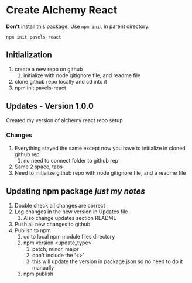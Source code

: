 # Create Alchemy React

**Don't** install this package. Use `npm init` in parent directory.

`npm init pavels-react`

## Initialization

1. create a new repo on github
   1. initialize with node gitignore file, and readme file
2. clone github repo locally and cd into it
3. npm init pavels-react

## Updates - Version 1.0.0

Created my version of alchemy react repo setup

### Changes

1. Everything stayed the same except now you have to initialize in cloned github rep
   1. no need to connect folder to github rep
2. Same 2 space, tabs
3. Need to initialize github repo with node gitignore file, and a readme file

## Updating npm package *just my notes*

1. Double check all changes are correct
2. Log changes in the new version in Updates file
   1. Also change updates section README
3. Push all new changes to github
4. Publish to npm
   1. cd to local npm module files directory
   2. npm version <update_type>
      1. patch, minor, major
      2. don't include the '<>'
      3. this will update the version in package.json so no need to do it manually
   3. npm publish
